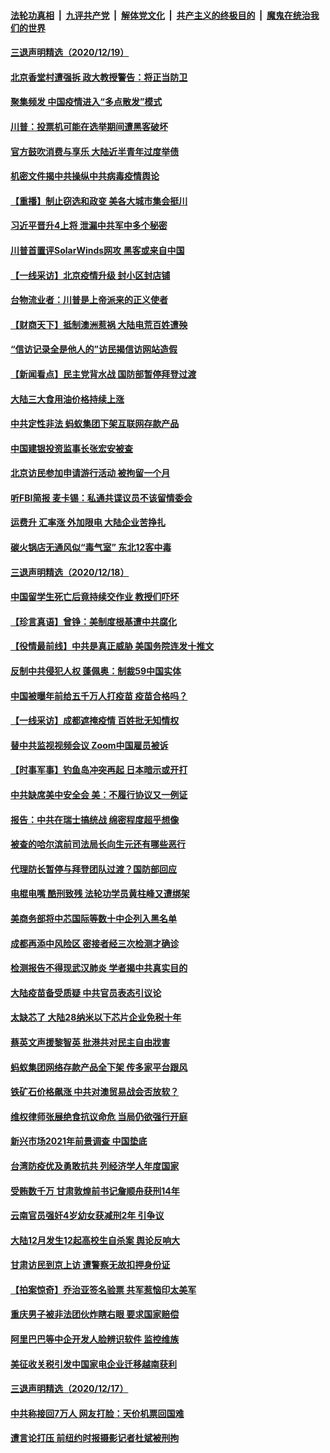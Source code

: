 ####  [法轮功真相](../../../../basic/blob/master/README.md?t=12201602) &nbsp;|&nbsp; [九评共产党](../../../../9ping.md/blob/master/README.md?t=12201602) &nbsp;|&nbsp; [解体党文化](../../../../jtdwh.md/blob/master/README.md?t=12201602)  &nbsp;|&nbsp; [共产主义的终极目的](../../../../gczydzjmd.md/blob/master/README.md?t=12201602) &nbsp;|&nbsp; [魔鬼在统治我们的世界](../../../../mgztzwmdsj.md/blob/master/README.md?t=12201602) 


#### [三退声明精选（2020/12/19）](../pages/nsc413/n12632901.md?t=12201602) 

#### [北京香堂村遭强拆 政大教授警告：将正当防卫](../pages/nsc413/n12632507.md?t=12201602) 

#### [聚集频发 中国疫情进入“多点散发”模式](../pages/nsc413/n12632619.md?t=12201602) 

#### [川普：投票机可能在选举期间遭黑客破坏](../pages/nsc413/n12632640.md?t=12201602) 

#### [官方鼓吹消费与享乐 大陆近半青年过度举债](../pages/nsc413/n12632512.md?t=12201602) 

#### [机密文件揭中共操纵中共病毒疫情舆论](../pages/nsc413/n12632438.md?t=12201602) 

#### [【重播】制止窃选和政变 美各大城市集会挺川](../pages/nsc413/n12632242.md?t=12201602) 

#### [习近平晋升4上将 泄漏中共军中多个秘密](../pages/nsc413/n12632208.md?t=12201602) 

#### [川普首置评SolarWinds网攻 黑客或来自中国](../pages/nsc413/n12632320.md?t=12201602) 

#### [【一线采访】北京疫情升级 封小区封店铺](../pages/nsc413/n12631765.md?t=12201602) 

#### [台物流业者：川普是上帝派来的正义使者](../pages/nsc413/n12632085.md?t=12201602) 

#### [【财商天下】抵制澳洲惹祸 大陆电荒百姓遭殃](../pages/nsc413/n12632149.md?t=12201602) 

#### [“信访记录全是他人的”访民揭信访网站造假](../pages/nsc413/n12631998.md?t=12201602) 

#### [【新闻看点】民主党背水战 国防部暂停拜登过渡](../pages/nsc413/n12631030.md?t=12201602) 

#### [大陆三大食用油价格持续上涨](../pages/nsc413/n12631814.md?t=12201602) 

#### [中共定性非法 蚂蚁集团下架互联网存款产品](../pages/nsc413/n12631489.md?t=12201602) 

#### [中国建银投资监事长张宏安被查](../pages/nsc413/n12631757.md?t=12201602) 

#### [北京访民参加申请游行活动 被拘留一个月](../pages/nsc413/n12631724.md?t=12201602) 

#### [听FBI简报 麦卡锡：私通共谍议员不该留情委会](../pages/nsc413/n12631440.md?t=12201602) 

#### [运费升 汇率涨 外加限电 大陆企业苦挣扎](../pages/nsc413/n12631318.md?t=12201602) 

#### [碳火锅店无通风似“毒气室” 东北12客中毒](../pages/nsc413/n12631360.md?t=12201602) 

#### [三退声明精选（2020/12/18）](../pages/nsc413/n12631492.md?t=12201602) 

#### [中国留学生死亡后竟持续交作业 教授们吓坏](../pages/nsc413/n12629095.md?t=12201602) 


#### [【珍言真语】曾铮：美制度根基遭中共腐化](../pages/nsc413/n12631244.md?t=12201602) 

#### [【役情最前线】中共是真正威胁 美国务院连发十推文](../pages/nsc413/n12630669.md?t=12201602) 

#### [反制中共侵犯人权 蓬佩奥：制裁59中国实体](../pages/nsc413/n12630991.md?t=12201602) 

#### [中国被曝年前给五千万人打疫苗 疫苗合格吗？](../pages/nsc413/n12630984.md?t=12201602) 

#### [【一线采访】成都遮掩疫情 百姓批无知情权](../pages/nsc413/n12630805.md?t=12201602) 

#### [替中共监视视频会议 Zoom中国雇员被诉](../pages/nsc413/n12630739.md?t=12201602) 

#### [【时事军事】钓鱼岛冲突再起 日本暗示或开打](../pages/nsc413/n12625486.md?t=12201602) 

#### [中共缺席美中安全会 美：不履行协议又一例证](../pages/nsc413/n12630705.md?t=12201602) 

#### [报告：中共在瑞士搞统战 绵密程度超乎想像](../pages/nsc413/n12630509.md?t=12201602) 

#### [被查的哈尔滨前司法局长向生元还有哪些恶行](../pages/nsc413/n12630357.md?t=12201602) 

#### [代理防长暂停与拜登团队过渡？国防部回应](../pages/nsc413/n12630478.md?t=12201602) 

#### [电棍电嘴 酷刑致残 法轮功学员黄柱峰又遭绑架](../pages/nsc413/n12629949.md?t=12201602) 

#### [美商务部将中芯国际等数十中企列入黑名单](../pages/nsc413/n12630222.md?t=12201602) 

#### [成都再添中风险区 密接者经三次检测才确诊](../pages/nsc413/n12629885.md?t=12201602) 

#### [检测报告不得现武汉肺炎 学者揭中共真实目的](../pages/nsc413/n12629551.md?t=12201602) 

#### [大陆疫苗备受质疑 中共官员表态引议论](../pages/nsc413/n12629684.md?t=12201602) 

#### [太缺芯了 大陆28纳米以下芯片企业免税十年](../pages/nsc413/n12629689.md?t=12201602) 

#### [蔡英文声援黎智英 批港共对民主自由戕害](../pages/nsc413/n12628994.md?t=12201602) 

#### [蚂蚁集团网络存款产品全下架 传多家平台跟风](../pages/nsc413/n12629680.md?t=12201602) 

#### [铁矿石价格飙涨 中共对澳贸易战会否放软？](../pages/nsc413/n12629694.md?t=12201602) 

#### [维权律师张展绝食抗议命危 当局仍欲强行开庭](../pages/nsc413/n12629625.md?t=12201602) 

#### [新兴市场2021年前景调查 中国垫底](../pages/nsc413/n12629323.md?t=12201602) 


#### [台湾防疫优及勇敢抗共 列经济学人年度国家](../pages/nsc413/n12629558.md?t=12201602) 

#### [受贿数千万 甘肃敦煌前书记詹顺舟获刑14年](../pages/nsc413/n12629324.md?t=12201602) 

#### [云南官员强奸4岁幼女获减刑2年 引争议](../pages/nsc413/n12629321.md?t=12201602) 

#### [大陆12月发生12起高校生自杀案 舆论反响大](../pages/nsc413/n12629376.md?t=12201602) 

#### [甘肃访民到京上访 遭警察无故扣押身份证](../pages/nsc413/n12629448.md?t=12201602) 

#### [【拍案惊奇】乔治亚签名验票 共军惹恼印太美军](../pages/nsc413/n12629043.md?t=12201602) 

#### [重庆男子被非法团伙炸瞎右眼 要求国家赔偿](../pages/nsc413/n12629367.md?t=12201602) 

#### [阿里巴巴等中企开发人脸辨识软件 监控维族](../pages/nsc413/n12629184.md?t=12201602) 

#### [美征收关税引发中国家电企业迁移越南获利](../pages/nsc413/n12628810.md?t=12201602) 

#### [三退声明精选（2020/12/17）](../pages/nsc413/n12629016.md?t=12201602) 

#### [中共称接回7万人 网友打脸：天价机票回国难](../pages/nsc413/n12628632.md?t=12201602) 

#### [遭言论打压 前纽约时报摄影记者杜斌被刑拘](../pages/nsc413/n12628563.md?t=12201602) 

